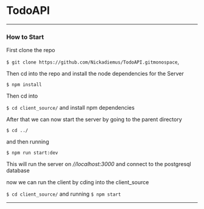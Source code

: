 # TodoAPI

-----------

### How to Start

First clone the repo 

`$ git clone https://github.com/Nickadiemus/TodoAPI.gitmonospace`, 

Then cd into the repo and install the node dependencies for the Server

`$ npm install`

Then cd into 

`$ cd client_source/` and install npm dependencies 

After that we can now start the server by going to the parent directory

`$ cd ../`

and then running

`$ npm run start:dev`

This will run the server on *//localhost:3000* and connect to the postgresql database

now we can run the client by cding into the client_source

`$ cd client_source/` and running `$ npm start`



---

